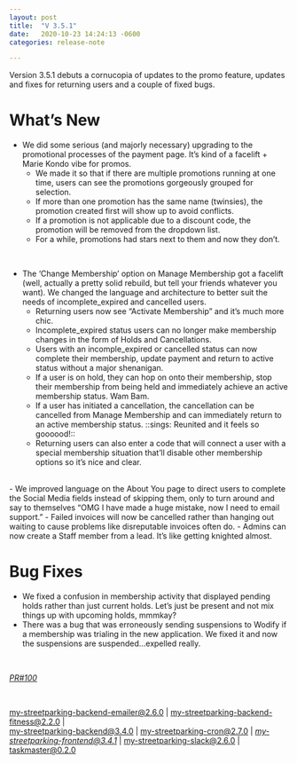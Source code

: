 ```yaml
---
layout: post
title:  "V 3.5.1"
date:   2020-10-23 14:24:13 -0600
categories: release-note

---
```

Version 3.5.1 debuts a cornucopia of updates to the promo feature, updates and fixes for returning users and a couple of fixed bugs. 

# What’s New
- We did some serious (and majorly necessary) upgrading to the promotional processes of the payment page. It’s kind of a facelift + Marie Kondo vibe for promos.
    - We made it so that if there are multiple promotions running at one time, users can see the promotions gorgeously grouped for selection. 
    - If more than one promotion has the same name (twinsies), the promotion created first will show up to avoid conflicts. 
    - If a promotion is not applicable due to a discount code, the promotion will be removed from the dropdown list. 
    - For a while, promotions had stars next to them and now they don’t.
<br/>

- The ‘Change Membership’ option on Manage Membership got a facelift (well, actually a pretty solid rebuild, but tell your friends whatever you want). We changed the language and architecture to better suit the needs of incomplete_expired and cancelled users.
    - Returning users now see “Activate Membership” and it’s much more chic.
    - Incomplete_expired status users can no longer make membership changes in the form of Holds and Cancellations. 
    - Users with an incomple_expired or cancelled status can now complete their membership, update payment and return to active status without a major shenanigan.  
    - If a user is on hold, they can hop on onto their membership, stop their membership from being held and immediately achieve an active membership status. Wam Bam. 
    - If a user has initiated a cancellation, the cancellation can be cancelled from Manage Membership and can immediately return to an active membership status. ::sings: Reunited and it feels so goooood!::
    - Returning users can also enter a code that will connect a user with a special membership situation that’ll disable other membership options so it’s nice and clear. 
<br/>
- We improved language on the About You page to direct users to complete the Social Media fields instead of skipping them, only to turn around and say to themselves “OMG I have made a huge mistake, now I need to email support.”
- Failed invoices will now be cancelled rather than hanging out waiting to cause problems like disreputable invoices often do. 
- Admins can now create a Staff member from a lead. It’s like getting knighted almost.  


 

# Bug Fixes
- We fixed a confusion in membership activity that displayed pending holds rather than just current holds. Let’s just be present and not mix things up with upcoming holds, mmmkay?
- There was a bug that was erroneously sending suspensions to Wodify if a membership was trialing in the new application. We fixed it and now the suspensions are suspended...expelled really. 


<br/>


*[PR#100](https://github.com/streetparking/my-streetparking/pull/100#issue-504413496)* 

<br/>

my-streetparking-backend-emailer@2.6.0 \| my-streetparking-backend-fitness@2.2.0 \| <br/> my-streetparking-backend@3.4.0 \| my-streetparking-cron@2.7.0 \| *[my-streetparking-frontend@3.4.1](https://github.com/streetparking/my-streetparking/blob/development/packages/my-streetparking-backend/CHANGELOG.md)* \|
 my-streetparking-slack@2.6.0 \| taskmaster@0.2.0
